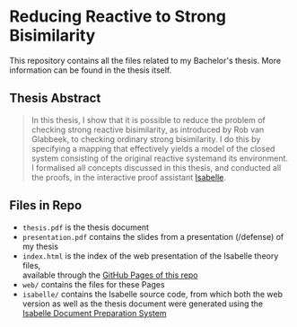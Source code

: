 # Reducing Reactive to Strong Bisimilarity

This repository contains all the files related to my Bachelor's thesis. More information can be found in the thesis itself.

## Thesis Abstract

> In this thesis, I show that it is possible to reduce the problem of checking strong reactive bisimilarity, as introduced by Rob van Glabbeek, to checking ordinary strong bisimilarity. I do this by specifying a mapping that effectively yields a model of the closed system consisting of the original reactive systemand its environment. I formalised all concepts discussed in this thesis, and conducted all the proofs, in the interactive proof assistant [Isabelle](https://isabelle.in.tum.de/).

## Files in Repo

- `thesis.pdf` is the thesis document
- `presentation.pdf` contains the slides from a presentation (/defense) of my thesis
- `index.html` is the index of the web presentation of the Isabelle theory files, \
available through the [GitHub Pages of this repo](https://maxpohlmann.github.io/Reducing-Reactive-to-Strong-Bisimilarity/)
- `web/` contains the files for these Pages
- `isabelle/` contains the Isabelle source code, from which both the web version as well as the thesis document were generated using the [Isabelle Document Preparation System](https://isabelle.in.tum.de/doc/system.pdf)
